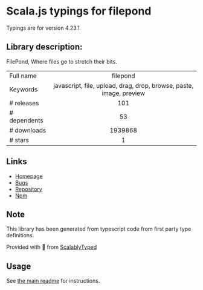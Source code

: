 
# Scala.js typings for filepond

Typings are for version 4.23.1

## Library description:
FilePond, Where files go to stretch their bits.

|                    |                 |
| ------------------ | :-------------: |
| Full name          | filepond |
| Keywords           | javascript, file, upload, drag, drop, browse, paste, image, preview |
| # releases         | 101 |
| # dependents       | 53 |
| # downloads        | 1939868 |
| # stars            | 1 |

## Links
- [Homepage](https://pqina.nl/filepond/)
- [Bugs](https://github.com/pqina/filepond/issues)
- [Repository](https://github.com/pqina/filepond)
- [Npm](https://www.npmjs.com/package/filepond)
    


## Note
This library has been generated from typescript code from first party type definitions.

Provided with :purple_heart: from [ScalablyTyped](https://github.com/oyvindberg/ScalablyTyped)

## Usage
See [the main readme](../../readme.md) for instructions.


